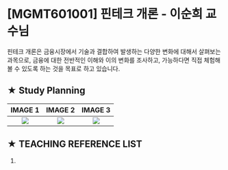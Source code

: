 # [MGMT601001] 핀테크 개론 - 이순희 교수님
핀테크 개론은 금융시장에서 기술과 결합하여 발생하는 다양한 변화에 대해서 살펴보는 과목으로,
금융에 대한 전반적인 이해와 이의 변화를 조사하고, 가능하다면 직접 체험해 볼 수 있도록 하는 것을 목표로 하고 있습니다.

## ★ Study Planning

|IMAGE 1|IMAGE 2|IMAGE 3|
|:-----:|:-----:|:-----:|
|![](https://user-images.githubusercontent.com/20036523/48073170-83edd480-e221-11e8-97c6-a4ef1552ed18.jpg)|![](https://user-images.githubusercontent.com/20036523/48073169-83edd480-e221-11e8-9fd2-781b3afc202d.jpg)|![](https://user-images.githubusercontent.com/20036523/48073171-83edd480-e221-11e8-899d-82d3df47d419.jpg)|

## ★ TEACHING REFERENCE LIST
001. 
